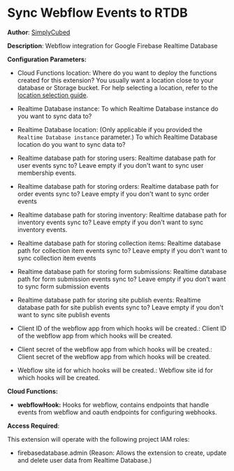 # Sync Webflow Events to RTDB

**Author**: [SimplyCubed](https://simplycubed.com)

**Description**: Webflow integration for Google Firebase Realtime Database

**Configuration Parameters:**

- Cloud Functions location: Where do you want to deploy the functions created for this extension? You usually want a location close to your database or Storage bucket. For help selecting a location, refer to the [location selection guide](https://firebase.google.com/docs/functions/locations).

- Realtime Database instance: To which Realtime Database instance do you want to sync data to?

- Realtime Database location: (Only applicable if you provided the `Realtime Database instance` parameter.) To which Realtime Database location do you want to sync data to?

- Realtime database path for storing users: Realtime database path for user events sync to? Leave empty if you don't want to sync user membership events.

- Realtime database path for storing orders: Realtime database path for order events sync to? Leave empty if you don't want to sync order events

- Realtime database path for storing inventory: Realtime database path for inventory events sync to? Leave empty if you don't want to sync inventory events.

- Realtime database path for storing collection items: Realtime database path for collection item events sync to? Leave empty if you don't want to sync collection item events

- Realtime database path for storing form submissions: Realtime database path for form submission events sync to? Leave empty if you don't want to sync form submission events

- Realtime database path for storing site publish events: Realtime database path for site publish events sync to? Leave empty if you don't want to sync site publish events

- Client ID of the webflow app from which hooks will be created.: Client ID of the webflow app from which hooks will be created.

- Client secret of the webflow app from which hooks will be created.: Client secret of the webflow app from which hooks will be created.

- Webflow site id for which hooks will be created.: Webflow site id for which hooks will be created.

**Cloud Functions:**

- **webflowHook:** Hooks for webflow, contains endpoints that handle events from webflow and oauth endpoints for configuring webhooks.

**Access Required**:

This extension will operate with the following project IAM roles:

- firebasedatabase.admin (Reason: Allows the extension to create, update and delete user data from Realtime Database.)
